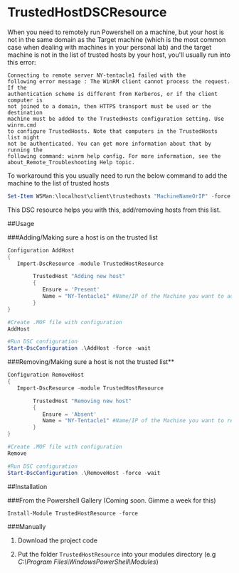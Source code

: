 # TrustedHostDSCResource

When you need to remotely run Powershell on a machine, but your host is not in the same domain as the Target machine (which is the most common case when dealing with machines in your personal lab) and the target machine is not in the list of trusted hosts by your host, you'll usually run into this error:

```
Connecting to remote server NY-tentacle1 failed with the 
following error message : The WinRM client cannot process the request. If the 
authentication scheme is different from Kerberos, or if the client computer is 
not joined to a domain, then HTTPS transport must be used or the destination 
machine must be added to the TrustedHosts configuration setting. Use winrm.cmd 
to configure TrustedHosts. Note that computers in the TrustedHosts list might 
not be authenticated. You can get more information about that by running the 
following command: winrm help config. For more information, see the 
about_Remote_Troubleshooting Help topic.
```

To workaround this you usually need to run the below command to add the machine to the list of trusted hosts
```Powershell
Set-Item WSMan:\localhost\client\trustedhosts "MachineNameOrIP" -force -Concatenate
```

This DSC resource helps you with this, add/removing hosts from this list.

##Usage

###Adding/Making sure a host is on the trusted list
```Powershell
Configuration AddHost
{
   Import-DscResource -module TrustedHostResource

        TrustedHost "Adding new host"
        {
           Ensure = 'Present'
           Name = "NY-Tentacle1" #Name/IP of the Machine you want to add as trusted host.
        }       
}

#Create .MOF file with configuration
AddHost

#Run DSC configuration
Start-DscConfiguration .\AddHost -force -wait
```

###Removing/Making sure a host is not the trusted list**
```Powershell
Configuration RemoveHost
{
   Import-DscResource -module TrustedHostResource

        TrustedHost "Removing new host"
        {
           Ensure = 'Absent'
           Name = "NY-Tentacle1" #Name/IP of the Machine you want to remove from trusted host.
        }       
}

#Create .MOF file with configuration
Remove

#Run DSC configuration
Start-DscConfiguration .\RemoveHost -force -wait
```

##Installation

###From the Powershell Gallery (Coming soon. Gimme a week for this)

```Powershell
Install-Module TrustedHostResource -force
```
###Manually
1) Download the project code

2) Put the folder `TrustedHostResource` into your modules directory (e.g *C:\Program Files\WindowsPowerShell\Modules*)
